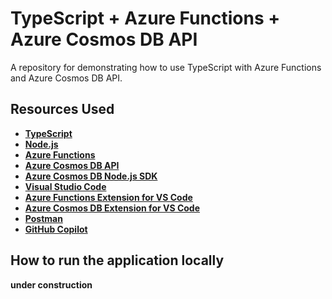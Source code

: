 # TypeScript + Azure Functions + Azure Cosmos DB API

A repository for demonstrating how to use TypeScript with Azure Functions and Azure Cosmos DB API.

## Resources Used

- **[TypeScript](https://www.typescriptlang.org/)**
- **[Node.js](https://nodejs.org/en/)**
- **[Azure Functions](https://docs.microsoft.com/en-us/azure/azure-functions/)**
- **[Azure Cosmos DB API](https://docs.microsoft.com/en-us/azure/cosmos-db/introduction)**
- **[Azure Cosmos DB Node.js SDK](https://docs.microsoft.com/en-us/azure/cosmos-db/sql-api-nodejs-get-started)**
- **[Visual Studio Code](https://code.visualstudio.com/)**
- **[Azure Functions Extension for VS Code](https://marketplace.visualstudio.com/items?itemName=ms-azuretools.vscode-azurefunctions)**
- **[Azure Cosmos DB Extension for VS Code](https://marketplace.visualstudio.com/items?itemName=ms-azuretools.vscode-cosmosdb)**
- **[Postman](https://www.getpostman.com/)**
- **[GitHub Copilot](https://copilot.github.com/)**

## How to run the application locally

**under construction**


